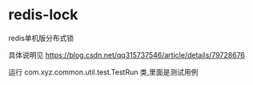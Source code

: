 # redis-lock
redis单机版分布式锁

具体说明见
https://blog.csdn.net/qq315737546/article/details/79728676

运行 com.xyz.common.util.test.TestRun 类,里面是测试用例

